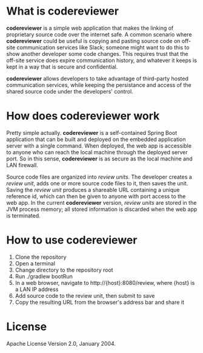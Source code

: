What is **codereviewer**
====================
**codereviewer** is a simple web application that makes the linking of proprietary source code over the internet safe. A common scenario where **codereviewer** could be useful is copying and pasting source code on off-site communication services like Slack; someone might want to do this to show another developer some code changes. This requires trust that the off-site service does expire communication history, and whatever it keeps is kept in a way that is secure and confidential.

**codereviewer** allows developers to take advantage of third-party hosted communication services, while keeping the persistance and access of the shared source code under the developers' control.

How does **codereviewer** work
==========================
Pretty simple actually. **codereviewer** is a self-contained Spring Boot application that can be built and deployed on the embedded application server with a single command. When deployed, the web app is accessible to anyone who can reach the local machine through the deployed server port. So in this sense, **codereviewer** is as secure as the local machine and LAN firewall. 

Source code files are organized into *review units*. The developer creates a *review unit*, adds one or more source code files to it, then saves the unit. Saving the *review unit* produces a shareable URL containing a unique reference id, which can then be given to anyone with port access to the web app. In the current **codereviewer** version, *review units* are stored in the JVM process memory; all stored information is discarded when the web app is terminated.

How to use **codereviewer**
===========================
1. Clone the repository
2. Open a terminal
3. Change directory to the repository root
4. Run ./gradlew bootRun
5. In a web browser, navigate to http://{host}:8080/review, where {host} is a LAN IP address
6. Add source code to the review unit, then submit to save
7. Copy the resulting URL from the browser's address bar and share it

License
===========================
Apache License Version 2.0, January 2004.
